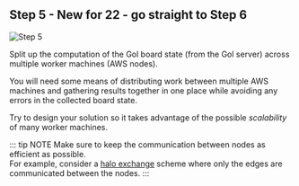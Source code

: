 <!--@include: index.md-->
#

## Step 5 - New for 22 - go straight to Step 6

![Step 5](/assets/cw_diagrams-Distributed_5.png)

Split up the computation of the Gol board state (from the Gol server) across multiple worker machines (AWS nodes).

You will need some means of distributing work between multiple AWS machines and gathering results together in one place
while avoiding any errors in the collected board state.

Try to design your solution so it takes advantage of the possible *scalability* of many worker machines.

::: tip NOTE
Make sure to keep the communication between nodes as efficient as possible.\
For example, consider a [halo exchange](/golang/extensions#halo-exchange) scheme where only the edges are communicated between the nodes.
:::

